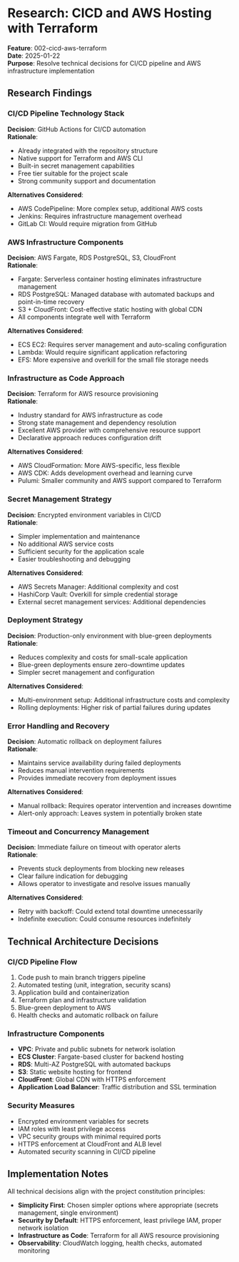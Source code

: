 # Research: CICD and AWS Hosting with Terraform

**Feature**: 002-cicd-aws-terraform  
**Date**: 2025-01-22  
**Purpose**: Resolve technical decisions for CI/CD pipeline and AWS infrastructure implementation

## Research Findings

### CI/CD Pipeline Technology Stack

**Decision**: GitHub Actions for CI/CD automation  
**Rationale**: 
- Already integrated with the repository structure
- Native support for Terraform and AWS CLI
- Built-in secret management capabilities
- Free tier suitable for the project scale
- Strong community support and documentation

**Alternatives Considered**:
- AWS CodePipeline: More complex setup, additional AWS costs
- Jenkins: Requires infrastructure management overhead
- GitLab CI: Would require migration from GitHub

### AWS Infrastructure Components

**Decision**: AWS Fargate, RDS PostgreSQL, S3, CloudFront  
**Rationale**:
- Fargate: Serverless container hosting eliminates infrastructure management
- RDS PostgreSQL: Managed database with automated backups and point-in-time recovery
- S3 + CloudFront: Cost-effective static hosting with global CDN
- All components integrate well with Terraform

**Alternatives Considered**:
- ECS EC2: Requires server management and auto-scaling configuration
- Lambda: Would require significant application refactoring
- EFS: More expensive and overkill for the small file storage needs

### Infrastructure as Code Approach

**Decision**: Terraform for AWS resource provisioning  
**Rationale**:
- Industry standard for AWS infrastructure as code
- Strong state management and dependency resolution
- Excellent AWS provider with comprehensive resource support
- Declarative approach reduces configuration drift

**Alternatives Considered**:
- AWS CloudFormation: More AWS-specific, less flexible
- AWS CDK: Adds development overhead and learning curve
- Pulumi: Smaller community and AWS support compared to Terraform

### Secret Management Strategy

**Decision**: Encrypted environment variables in CI/CD  
**Rationale**:
- Simpler implementation and maintenance
- No additional AWS service costs
- Sufficient security for the application scale
- Easier troubleshooting and debugging

**Alternatives Considered**:
- AWS Secrets Manager: Additional complexity and cost
- HashiCorp Vault: Overkill for simple credential storage
- External secret management services: Additional dependencies

### Deployment Strategy

**Decision**: Production-only environment with blue-green deployments  
**Rationale**:
- Reduces complexity and costs for small-scale application
- Blue-green deployments ensure zero-downtime updates
- Simpler secret management and configuration

**Alternatives Considered**:
- Multi-environment setup: Additional infrastructure costs and complexity
- Rolling deployments: Higher risk of partial failures during updates

### Error Handling and Recovery

**Decision**: Automatic rollback on deployment failures  
**Rationale**:
- Maintains service availability during failed deployments
- Reduces manual intervention requirements
- Provides immediate recovery from deployment issues

**Alternatives Considered**:
- Manual rollback: Requires operator intervention and increases downtime
- Alert-only approach: Leaves system in potentially broken state

### Timeout and Concurrency Management

**Decision**: Immediate failure on timeout with operator alerts  
**Rationale**:
- Prevents stuck deployments from blocking new releases
- Clear failure indication for debugging
- Allows operator to investigate and resolve issues manually

**Alternatives Considered**:
- Retry with backoff: Could extend total downtime unnecessarily
- Indefinite execution: Could consume resources indefinitely

## Technical Architecture Decisions

### CI/CD Pipeline Flow
1. Code push to main branch triggers pipeline
2. Automated testing (unit, integration, security scans)
3. Application build and containerization
4. Terraform plan and infrastructure validation
5. Blue-green deployment to AWS
6. Health checks and automatic rollback on failure

### Infrastructure Components
- **VPC**: Private and public subnets for network isolation
- **ECS Cluster**: Fargate-based cluster for backend hosting
- **RDS**: Multi-AZ PostgreSQL with automated backups
- **S3**: Static website hosting for frontend
- **CloudFront**: Global CDN with HTTPS enforcement
- **Application Load Balancer**: Traffic distribution and SSL termination

### Security Measures
- Encrypted environment variables for secrets
- IAM roles with least privilege access
- VPC security groups with minimal required ports
- HTTPS enforcement at CloudFront and ALB level
- Automated security scanning in CI/CD pipeline

## Implementation Notes

All technical decisions align with the project constitution principles:
- **Simplicity First**: Chosen simpler options where appropriate (secrets management, single environment)
- **Security by Default**: HTTPS enforcement, least privilege IAM, proper network isolation
- **Infrastructure as Code**: Terraform for all AWS resource provisioning
- **Observability**: CloudWatch logging, health checks, automated monitoring